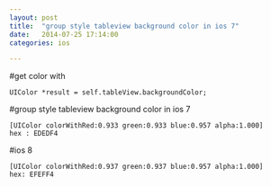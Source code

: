 ```yaml
---
layout: post
title:  "group style tableview background color in ios 7"
date:   2014-07-25 17:14:00
categories: ios

---
```



#get color with

```objc
UIColor *result = self.tableView.backgroundColor;
```

#group style tableview background color in ios 7

```objc
[UIColor colorWithRed:0.933 green:0.933 blue:0.957 alpha:1.000]
hex : EDEDF4
```

#ios 8

```objc
[UIColor colorWithRed:0.937 green:0.937 blue:0.957 alpha:1.000]
hex: EFEFF4
```
